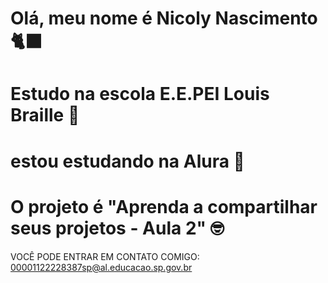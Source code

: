 # Olá, meu nome é Nicoly Nascimento 🐈‍⬛
# Estudo na escola E.E.PEI Louis Braille 🏫
# estou estudando na Alura 📖
# O projeto é "Aprenda a compartilhar seus projetos - Aula 2" 🤓
VOCÊ PODE ENTRAR EM CONTATO COMIGO:
00001122228387sp@al.educacao.sp.gov.br
